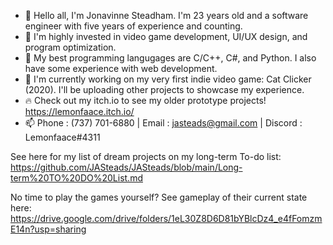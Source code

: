 - 👋 Hello all, I'm Jonavinne Steadham. I'm 23 years old and a software engineer with five years of experience and counting.
- 👀 I'm highly invested in video game development, UI/UX design, and program optimization.
- 🌱 My best programming langugages are C/C++, C#, and Python. I also have some experience with web development.
- 💞️ I'm currently working on my very first indie video game: Cat Clicker (2020). I'll be uploading other projects to showcase my experience.
- 🔥 Check out my itch.io to see my older prototype projects! https://lemonfaace.itch.io/
- 📫 Phone : (737) 701-6880 | Email : jasteads@gmail.com | Discord : Lemonfaace#4311

<!---
JASteads/JASteads is a ✨ special ✨ repository because its `README.md` (this file) appears on your GitHub profile.
You can click the Preview link to take a look at your changes.
--->

See here for my list of dream projects on my long-term To-do list: https://github.com/JASteads/JASteads/blob/main/Long-term%20TO%20DO%20List.md

No time to play the games yourself? See gameplay of their current state here: https://drive.google.com/drive/folders/1eL30Z8D6D81bYBlcDz4_e4fFomzmE14n?usp=sharing

